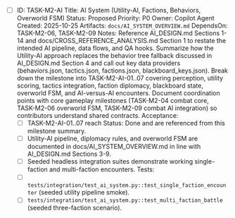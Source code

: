 - [ ] ID: TASK-M2-AI
  Title: AI System (Utility-AI, Factions, Behaviors, Overworld FSM)
  Status: Proposed
  Priority: P0
  Owner: Copilot Agent
  Created: 2025-10-25
  Artifacts: `docs/AI_SYSTEM_OVERVIEW.md`
  DependsOn: TASK-M2-06, TASK-M2-09
  Notes:
  Reference AI_DESIGN.md Sections 1-14 and docs/CROSS_REFERENCE_ANALYSIS.md Section 1 to restate the intended AI pipeline, data flows, and QA hooks.
  Summarize how the Utility-AI approach replaces the behavior tree fallback discussed in AI_DESIGN.md Section 4 and call out key data providers (behaviors.json, tactics.json, factions.json, blackboard_keys.json).
  Break down the milestone into TASK-M2-AI-01..07 covering perception, utility scoring, tactics integration, faction diplomacy, blackboard state, overworld FSM, and AI-versus-AI encounters.
  Document coordination points with core gameplay milestones (TASK-M2-04 combat core, TASK-M2-06 overworld FSM, TASK-M2-09 combat AI integration) so contributors understand shared contracts.
  Acceptance:
  - [ ] TASK-M2-AI-01..07 reach Status: Done and are referenced from this milestone summary.
  - [ ] Utility-AI pipeline, diplomacy rules, and overworld FSM are documented in docs/AI_SYSTEM_OVERVIEW.md in line with AI_DESIGN.md Sections 3-9.
  - [ ] Seeded headless integration suites demonstrate working single-faction and multi-faction encounters.
  Tests:
  - [ ] `tests/integration/test_ai_system.py::test_single_faction_encounter` (seeded utility pipeline smoke).
  - [ ] `tests/integration/test_ai_system.py::test_multi_faction_battle` (seeded three-faction scenario).
